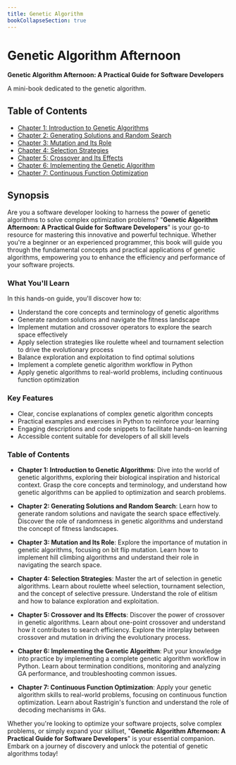 ```yaml
---
title: Genetic Algorithm
bookCollapseSection: true
---
```


# Genetic Algorithm Afternoon

**Genetic Algorithm Afternoon: A Practical Guide for Software Developers**

A mini-book dedicated to the genetic algorithm.

## Table of Contents

* [Chapter 1: Introduction to Genetic Algorithms](chapter01.md)
* [Chapter 2: Generating Solutions and Random Search](chapter02.md)
* [Chapter 3: Mutation and Its Role](chapter03.md)
* [Chapter 4: Selection Strategies](chapter04.md)
* [Chapter 5: Crossover and Its Effects](chapter05.md)
* [Chapter 6: Implementing the Genetic Algorithm](chapter06.md)
* [Chapter 7: Continuous Function Optimization](chapter07.md)

## Synopsis

Are you a software developer looking to harness the power of genetic algorithms to solve complex optimization problems? "**Genetic Algorithm Afternoon: A Practical Guide for Software Developers**" is your go-to resource for mastering this innovative and powerful technique. Whether you're a beginner or an experienced programmer, this book will guide you through the fundamental concepts and practical applications of genetic algorithms, empowering you to enhance the efficiency and performance of your software projects.

### What You'll Learn

In this hands-on guide, you'll discover how to:

- Understand the core concepts and terminology of genetic algorithms
- Generate random solutions and navigate the fitness landscape
- Implement mutation and crossover operators to explore the search space effectively
- Apply selection strategies like roulette wheel and tournament selection to drive the evolutionary process
- Balance exploration and exploitation to find optimal solutions
- Implement a complete genetic algorithm workflow in Python
- Apply genetic algorithms to real-world problems, including continuous function optimization

### Key Features

- Clear, concise explanations of complex genetic algorithm concepts
- Practical examples and exercises in Python to reinforce your learning
- Engaging descriptions and code snippets to facilitate hands-on learning
- Accessible content suitable for developers of all skill levels

### Table of Contents

- **Chapter 1: Introduction to Genetic Algorithms**: Dive into the world of genetic algorithms, exploring their biological inspiration and historical context. Grasp the core concepts and terminology, and understand how genetic algorithms can be applied to optimization and search problems.

- **Chapter 2: Generating Solutions and Random Search**: Learn how to generate random solutions and navigate the search space effectively. Discover the role of randomness in genetic algorithms and understand the concept of fitness landscapes.

- **Chapter 3: Mutation and Its Role**: Explore the importance of mutation in genetic algorithms, focusing on bit flip mutation. Learn how to implement hill climbing algorithms and understand their role in navigating the search space.

- **Chapter 4: Selection Strategies**: Master the art of selection in genetic algorithms. Learn about roulette wheel selection, tournament selection, and the concept of selective pressure. Understand the role of elitism and how to balance exploration and exploitation.

- **Chapter 5: Crossover and Its Effects**: Discover the power of crossover in genetic algorithms. Learn about one-point crossover and understand how it contributes to search efficiency. Explore the interplay between crossover and mutation in driving the evolutionary process.

- **Chapter 6: Implementing the Genetic Algorithm**: Put your knowledge into practice by implementing a complete genetic algorithm workflow in Python. Learn about termination conditions, monitoring and analyzing GA performance, and troubleshooting common issues.

- **Chapter 7: Continuous Function Optimization**: Apply your genetic algorithm skills to real-world problems, focusing on continuous function optimization. Learn about Rastrigin's function and understand the role of decoding mechanisms in GAs.

Whether you're looking to optimize your software projects, solve complex problems, or simply expand your skillset, "**Genetic Algorithm Afternoon: A Practical Guide for Software Developers**" is your essential companion. Embark on a journey of discovery and unlock the potential of genetic algorithms today!

